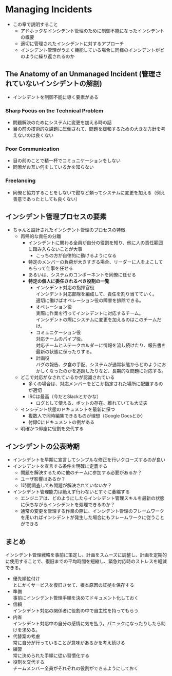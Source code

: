 # Managing Incidents

- この章で説明すること
  - アドホックなインシデント管理のために制御不能になったインシデントの概要
  - 適切に管理されたインシデントに対するアプローチ
  - インシデント管理がうまく機能している場合に同様のインシデントがどのように繰り返されるのか

## The Anatomy of an Unmanaged Incident (管理されていないインシデントの解剖)

- インシデントを制御不能に導く要素がある

### Sharp Focus on the Technical Problem

- 問題解決のためにシステムに変更を加える時の話
- 目の前の技術的な課題に圧倒されて、問題を緩和するための大きな方針を考えないのは良くない

### Poor Communication

- 目の前のことで精一杯でコミュニケーションをしない
- 同僚がお互い何をしているかを知らない

### Freelancing

- 同僚と協力することをしないで勘など頼ってシステムに変更を加える（例え善意であったとしても良くない）

## インシデント管理プロセスの要素

- ちゃんと設計されたインシデント管理のプロセスの特徴
  - 再帰的な責任の分離
    - インシデントに関わる全員が自分の役割を知り、他に人の責任範囲に踏み入らないことが大事
      - こっちの方が自律的に動けるようになる
    - 特定のメンバーの負荷が大きすぎる場合、リーダーに人をよこしてもらって仕事を任せる
    - あるいは、システムのコンポーネントを同僚に任せる
    - **特定の個人に委任されるべき役割の一覧**
      - インシデント対応の指揮官役  
        インシデント対応部隊を編成して、責任を割り当てていく。  
        適切に働けばオペレーション役の障害を排除できる。  
      - オペレーション役  
        実際に作業を行ってインシデントに対応するチーム。  
        インシデントの際にシステムに変更を加えるのはこのチームだけ。  
      - コミュニケーション役  
        対応チームのパイプ役。  
        対応チームとステークホルダーに情報を流し続けたり、報告書を最新の状態に保ったりする。  
      - 計画役  
        バグの報告、夕食の手配、システムが通常状態からどのようにおかしくなったのかを追跡したりなど、長期的な問題に対応する。
  - どこで対応がなされているかが認識されている
    - 多くの場合は、対応メンバーをどこか指定された場所に配置するのが適切
    - IRCは最高（今だとSlackとかかな）
      - ログとして使える、ボットの存在、離れていても大丈夫
  - インシデント状態のドキュメントを最新に保つ
    - 複数人で同時編集できるものが理想（Google Docsとか）
    - 付録Cにドキュメントの例がある
  - 明確かつ即座に役割を交代する

## インシデントの公表時期

- インシデントを早期に宣言してシンプルな修正を行いクローズするのが良い
- インシデントを宣言する条件を明確に定義する
  - 問題を解決するために他のチームに参加する必要があるか？
  - ユーザ影響はあるか？
  - 1時間調査しても問題が解決されていないか？
- インシデント管理能力は絶えず行わないとすぐに萎縮する
  - エンジニアは、どのようにしたらインシデント管理スキルを最新の状態に保ちながらインシデントを処理できるのか？
  - 通常の変更を管理する作業の際に、インシデント管理のフレームワークを用いればインシデントが発生した場合にもフレームワークに従うことができる

## まとめ

インシデント管理戦略を事前に策定し、計画をスムーズに調整し、計画を定期的に使用することで、復旧までの平均時間を短縮し、緊急対応時のストレスを軽減できる。

- 優先順位付け  
  とにかくサービスを復旧させて、根本原因の証拠を保存する
- 準備  
  事前にインシデント管理手順を決めてドキュメント化しておく
- 信頼  
  インシデント対応の関係者に役割の中で自主性を持ってもらう
- 内省  
  インシデント対応中の自分の感情に気を払う。パニックになったりしたら助けを求める。
- 代替案の考慮  
  常に自分が行っていることが意味があるかを考え続ける
- 練習  
  常に決められた手順に従い習慣化する
- 役割を交代する  
  チームメンバー全員がそれぞれの役割ができるようにしておく

